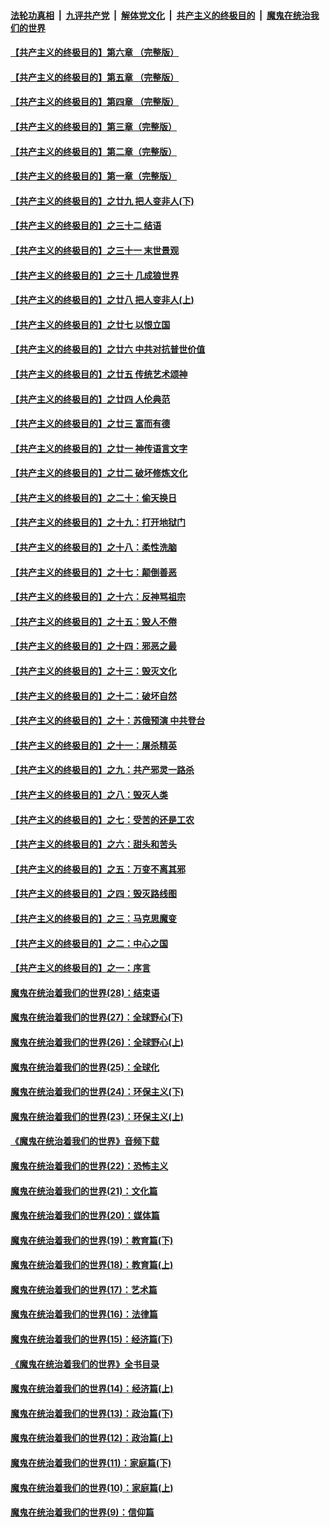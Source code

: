 ####  [法轮功真相](../../../../basic/blob/master/README.md?t=07030602) &nbsp;|&nbsp; [九评共产党](../../../../9ping.md/blob/master/README.md?t=07030602) &nbsp;|&nbsp; [解体党文化](../../../../jtdwh.md/blob/master/README.md?t=07030602)  &nbsp;|&nbsp; [共产主义的终极目的](../../../../gczydzjmd.md/blob/master/README.md?t=07030602) &nbsp;|&nbsp; [魔鬼在统治我们的世界](../../../../mgztzwmdsj.md/blob/master/README.md?t=07030602) 

#### [【共产主义的终极目的】第六章 （完整版）](../pages/nsc422/n11428913.md?t=07030602) 

#### [【共产主义的终极目的】第五章 （完整版）](../pages/nsc422/n11428912.md?t=07030602) 

#### [【共产主义的终极目的】第四章 （完整版）](../pages/nsc422/n11428907.md?t=07030602) 

#### [【共产主义的终极目的】第三章（完整版）](../pages/nsc422/n11428848.md?t=07030602) 

#### [【共产主义的终极目的】第二章（完整版）](../pages/nsc422/n11428831.md?t=07030602) 

#### [【共产主义的终极目的】第一章（完整版）](../pages/nsc422/n11417651.md?t=07030602) 

#### [【共产主义的终极目的】之廿九 把人变非人(下)](../pages/nsc422/n11344140.md?t=07030602) 

#### [【共产主义的终极目的】之三十二 结语](../pages/nsc422/n11360535.md?t=07030602) 

#### [【共产主义的终极目的】之三十一 末世景观](../pages/nsc422/n11351129.md?t=07030602) 

#### [【共产主义的终极目的】之三十 几成狼世界](../pages/nsc422/n11348280.md?t=07030602) 

#### [【共产主义的终极目的】之廿八 把人变非人(上)](../pages/nsc422/n11340492.md?t=07030602) 

#### [【共产主义的终极目的】之廿七 以恨立国](../pages/nsc422/n11336944.md?t=07030602) 

#### [【共产主义的终极目的】之廿六 中共对抗普世价值](../pages/nsc422/n11324785.md?t=07030602) 

#### [【共产主义的终极目的】之廿五 传统艺术颂神](../pages/nsc422/n11296396.md?t=07030602) 

#### [【共产主义的终极目的】之廿四 人伦典范](../pages/nsc422/n11296397.md?t=07030602) 

#### [【共产主义的终极目的】之廿三 富而有德](../pages/nsc422/n11283598.md?t=07030602) 

#### [【共产主义的终极目的】之廿一 神传语言文字](../pages/nsc422/n11263265.md?t=07030602) 

#### [【共产主义的终极目的】之廿二 破坏修炼文化](../pages/nsc422/n11245728.md?t=07030602) 

#### [【共产主义的终极目的】之二十：偷天换日](../pages/nsc422/n11238846.md?t=07030602) 

#### [【共产主义的终极目的】之十九：打开地狱门](../pages/nsc422/n11206376.md?t=07030602) 

#### [【共产主义的终极目的】之十八：柔性洗脑](../pages/nsc422/n11199994.md?t=07030602) 

#### [【共产主义的终极目的】之十七：颠倒善恶](../pages/nsc422/n11179782.md?t=07030602) 

#### [【共产主义的终极目的】之十六：反神骂祖宗](../pages/nsc422/n11166798.md?t=07030602) 

#### [【共产主义的终极目的】之十五：毁人不倦](../pages/nsc422/n11166792.md?t=07030602) 

#### [【共产主义的终极目的】之十四：邪恶之最](../pages/nsc422/n11150249.md?t=07030602) 

#### [【共产主义的终极目的】之十三：毁灭文化](../pages/nsc422/n11135227.md?t=07030602) 

#### [【共产主义的终极目的】之十二：破坏自然](../pages/nsc422/n11135214.md?t=07030602) 

#### [【共产主义的终极目的】之十：苏俄预演 中共登台](../pages/nsc422/n11118424.md?t=07030602) 

#### [【共产主义的终极目的】之十一：屠杀精英](../pages/nsc422/n11118442.md?t=07030602) 

#### [【共产主义的终极目的】之九：共产邪灵一路杀](../pages/nsc422/n11114139.md?t=07030602) 

#### [【共产主义的终极目的】之八：毁灭人类](../pages/nsc422/n11108503.md?t=07030602) 

#### [【共产主义的终极目的】之七：受苦的还是工农](../pages/nsc422/n11101809.md?t=07030602) 

#### [【共产主义的终极目的】之六：甜头和苦头](../pages/nsc422/n11096971.md?t=07030602) 

#### [【共产主义的终极目的】之五：万变不离其邪](../pages/nsc422/n11091285.md?t=07030602) 

#### [【共产主义的终极目的】之四：毁灭路线图](../pages/nsc422/n11086284.md?t=07030602) 

#### [【共产主义的终极目的】之三：马克思魔变](../pages/nsc422/n11061941.md?t=07030602) 

#### [【共产主义的终极目的】之二：中心之国](../pages/nsc422/n11047728.md?t=07030602) 

#### [【共产主义的终极目的】之一：序言](../pages/nsc422/n11086077.md?t=07030602) 

#### [魔鬼在统治着我们的世界(28)：结束语](../pages/nsc422/n10936246.md?t=07030602) 

#### [魔鬼在统治着我们的世界(27)：全球野心(下)](../pages/nsc422/n10928319.md?t=07030602) 

#### [魔鬼在统治着我们的世界(26)：全球野心(上)](../pages/nsc422/n10900318.md?t=07030602) 

#### [魔鬼在统治着我们的世界(25)：全球化](../pages/nsc422/n10788205.md?t=07030602) 

#### [魔鬼在统治着我们的世界(24)：环保主义(下)](../pages/nsc422/n10695307.md?t=07030602) 

#### [魔鬼在统治着我们的世界(23)：环保主义(上)](../pages/nsc422/n10688613.md?t=07030602) 

#### [《魔鬼在统治着我们的世界》音频下载](../pages/nsc422/n10635553.md?t=07030602) 

#### [魔鬼在统治着我们的世界(22)：恐怖主义](../pages/nsc422/n10614727.md?t=07030602) 

#### [魔鬼在统治着我们的世界(21)：文化篇](../pages/nsc422/n10597706.md?t=07030602) 

#### [魔鬼在统治着我们的世界(20)：媒体篇](../pages/nsc422/n10586579.md?t=07030602) 

#### [魔鬼在统治着我们的世界(19)：教育篇(下)](../pages/nsc422/n10564808.md?t=07030602) 

#### [魔鬼在统治着我们的世界(18)：教育篇(上)](../pages/nsc422/n10526970.md?t=07030602) 

#### [魔鬼在统治着我们的世界(17)：艺术篇](../pages/nsc422/n10499093.md?t=07030602) 

#### [魔鬼在统治着我们的世界(16)：法律篇](../pages/nsc422/n10485969.md?t=07030602) 

#### [魔鬼在统治着我们的世界(15)：经济篇(下)](../pages/nsc422/n10469975.md?t=07030602) 

#### [《魔鬼在统治着我们的世界》全书目录](../pages/nsc422/n10464261.md?t=07030602) 

#### [魔鬼在统治着我们的世界(14)：经济篇(上)](../pages/nsc422/n10457370.md?t=07030602) 

#### [魔鬼在统治着我们的世界(13)：政治篇(下)](../pages/nsc422/n10448270.md?t=07030602) 

#### [魔鬼在统治着我们的世界(12)：政治篇(上)](../pages/nsc422/n10444576.md?t=07030602) 

#### [魔鬼在统治着我们的世界(11)：家庭篇(下)](../pages/nsc422/n10440961.md?t=07030602) 

#### [魔鬼在统治着我们的世界(10)：家庭篇(上)](../pages/nsc422/n10435448.md?t=07030602) 

#### [魔鬼在统治着我们的世界(9)：信仰篇](../pages/nsc422/n10432159.md?t=07030602) 

